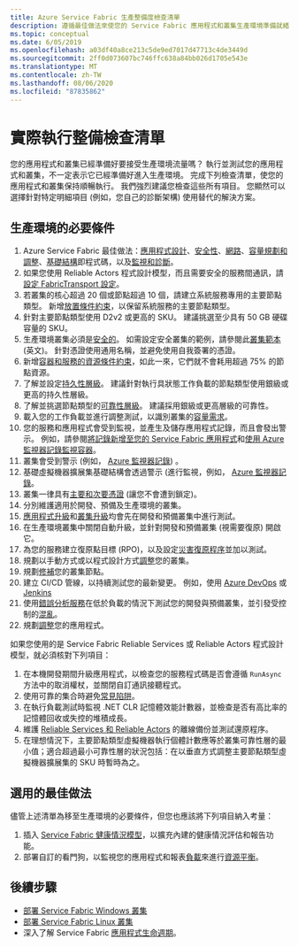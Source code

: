 ```yaml
---
title: Azure Service Fabric 生產整備度檢查清單
description: 遵循最佳做法來使您的 Service Fabric 應用程式和叢集生產環境準備就緒。
ms.topic: conceptual
ms.date: 6/05/2019
ms.openlocfilehash: a03df40a8ce213c5de9ed7017d47713c4de3449d
ms.sourcegitcommit: 2ff0d073607bc746ffc638a84bb026d1705e543e
ms.translationtype: MT
ms.contentlocale: zh-TW
ms.lasthandoff: 08/06/2020
ms.locfileid: "87835862"
---
```

# <a name="production-readiness-checklist"></a>實際執行整備檢查清單

您的應用程式和叢集已經準備好要接受生產環境流量嗎？ 執行並測試您的應用程式和叢集，不一定表示它已經準備好進入生產環境。 完成下列檢查清單，使您的應用程式和叢集保持順暢執行。 我們強烈建議您檢查這些所有項目。 您顯然可以選擇針對特定明細項目 (例如，您自己的診斷架構) 使用替代的解決方案。


## <a name="prerequisites-for-production"></a>生產環境的必要條件
1. Azure Service Fabric 最佳做法：[應用程式設計](./service-fabric-best-practices-applications.md)、[安全性](./service-fabric-best-practices-security.md)、[網路](./service-fabric-best-practices-networking.md)、[容量規劃和調整](./service-fabric-best-practices-capacity-scaling.md)、[基礎結構](./service-fabric-best-practices-infrastructure-as-code.md)即程式碼，以及[監視和診斷](./service-fabric-best-practices-monitoring.md)。 
1. 如果您使用 Reliable Actors 程式設計模型，而且需要安全的服務間通訊，請[設定 FabricTransport 設定](./service-fabric-reliable-actors-fabrictransportsettings.md)。
1. 若叢集的核心超過 20 個或節點超過 10 個，請建立系統服務專用的主要節點類型。 新增[放置條件約束](service-fabric-cluster-resource-manager-advanced-placement-rules-placement-policies.md)，以保留系統服務的主要節點類型。
1. 針對主要節點類型使用 D2v2 或更高的 SKU。 建議挑選至少具有 50 GB 硬碟容量的 SKU。
1. 生產環境叢集必須是[安全的](service-fabric-cluster-security.md)。 如需設定安全叢集的範例，請參閱此[叢集範本](https://github.com/Azure-Samples/service-fabric-cluster-templates/tree/master/7-VM-Windows-3-NodeTypes-Secure-NSG) \(英文\)。 針對憑證使用通用名稱，並避免使用自我簽署的憑證。
1. 新增[容器和服務的資源條件約束](service-fabric-resource-governance.md)，如此一來，它們就不會耗用超過 75% 的節點資源。 
1. 了解並設定[持久性層級](service-fabric-cluster-capacity.md#durability-characteristics-of-the-cluster)。 建議針對執行具狀態工作負載的節點類型使用銀級或更高的持久性層級。
1. 了解並挑選節點類型的[可靠性層級](service-fabric-cluster-capacity.md#reliability-characteristics-of-the-cluster)。 建議採用銀級或更高層級的可靠性。
1. 載入您的工作負載並進行調整測試，以識別叢集的[容量需求](service-fabric-cluster-capacity.md)。 
1. 您的服務和應用程式會受到監視，並產生及儲存應用程式記錄，而且會發出警示。 例如，請參閱[將記錄新增至您的 Service Fabric 應用程式](service-fabric-how-to-diagnostics-log.md)和[使用 Azure 監視器記錄監視容器](service-fabric-diagnostics-oms-containers.md)。
1. 叢集會受到警示 (例如， [Azure 監視器記錄](service-fabric-diagnostics-event-analysis-oms.md)) 。 
1. 基礎虛擬機器擴展集基礎結構會透過警示 (進行監視，例如， [Azure 監視器記錄](service-fabric-diagnostics-oms-agent.md)。
1. 叢集一律具有[主要和次要憑證](service-fabric-cluster-security-update-certs-azure.md) (讓您不會遭到鎖定)。
1. 分別維護適用於開發、預備及生產環境的叢集。 
1. [應用程式升級](service-fabric-application-upgrade.md)和[叢集升級](service-fabric-tutorial-upgrade-cluster.md)均會先在開發和預備叢集中進行測試。 
1. 在生產環境叢集中關閉自動升級，並針對開發和預備叢集 (視需要復原) 開啟它。 
1. 為您的服務建立復原點目標 (RPO)，以及設定[災害復原程序](service-fabric-disaster-recovery.md)並加以測試。
1. 規劃以手動方式或以程式設計方式[調整](service-fabric-cluster-scaling.md)您的叢集。
1. 規劃[修補](service-fabric-patch-orchestration-application.md)您的叢集節點。 
1. 建立 CI/CD 管線，以持續測試您的最新變更。 例如，使用 [Azure DevOps](service-fabric-tutorial-deploy-app-with-cicd-vsts.md) 或 [Jenkins](/azure/developer/jenkins/deploy-to-service-fabric-cluster)
1. 使用[錯誤分析服務](service-fabric-testability-overview.md)在低於負載的情況下測試您的開發與預備叢集，並引發受控制的[混亂](service-fabric-controlled-chaos.md)。 
1. 規劃[調整](service-fabric-concepts-scalability.md)您的應用程式。 


如果您使用的是 Service Fabric Reliable Services 或 Reliable Actors 程式設計模型，就必須核對下列項目：
1. 在本機開發期間升級應用程式，以檢查您的服務程式碼是否會遵循 `RunAsync` 方法中的取消權杖，並關閉自訂通訊接聽程式。
1. 使用可靠的集合時避免[常見陷阱](service-fabric-work-with-reliable-collections.md)。
1. 在執行負載測試時監視 .NET CLR 記憶體效能計數器，並檢查是否有高比率的記憶體回收或失控的堆積成長。
1. 維護 [Reliable Services 和 Reliable Actors](service-fabric-reliable-services-backup-restore.md) 的離線備份並測試還原程序。
1. 在理想情況下，主要節點類型虛擬機器執行個體計數應等於叢集可靠性層的最小值；適合超過最小可靠性層的狀況包括：在以垂直方式調整主要節點類型虛擬機器擴展集的 SKU 時暫時為之。

## <a name="optional-best-practices"></a>選用的最佳做法

儘管上述清單為移至生產環境的必要條件，但您也應該將下列項目納入考量：
1. 插入 [Service Fabric 健康情況模型](service-fabric-health-introduction.md)，以擴充內建的健康情況評估和報告功能。
1. 部署自訂的看門狗，以監視您的應用程式和報表[負載](service-fabric-cluster-resource-manager-metrics.md)來進行[資源平衡](service-fabric-cluster-resource-manager-balancing.md)。 


## <a name="next-steps"></a>後續步驟
* [部署 Service Fabric Windows 叢集](service-fabric-tutorial-create-vnet-and-windows-cluster.md)
* [部署 Service Fabric Linux 叢集](service-fabric-tutorial-create-vnet-and-linux-cluster.md)
* 深入了解 Service Fabric [應用程式生命週期](service-fabric-application-lifecycle.md)。